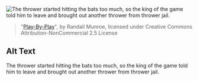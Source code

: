 ![The thrower started hitting the bats too much, so the king of the game told him to leave and brought out another thrower from thrower jail.](https://imgs.xkcd.com/comics/play_by_play.png)
> "[Play-By-Play](https://xkcd.com/1593/)", by Randall Munroe, licensed under Creative Commons Attribution-NonCommercial 2.5 License

## Alt Text
The thrower started hitting the bats too much, so the king of the game told him to leave and brought out another thrower from thrower jail.
